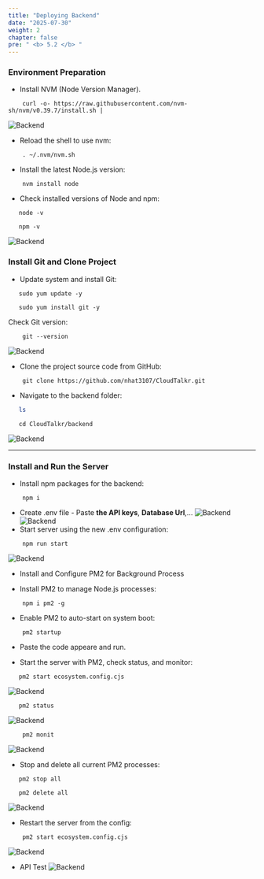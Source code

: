 ```yaml
---
title: "Deploying Backend"
date: "2025-07-30"
weight: 2
chapter: false
pre: " <b> 5.2 </b> "
---
```


### Environment Preparation

- Install NVM (Node Version Manager).

```
    curl -o- https://raw.githubusercontent.com/nvm-sh/nvm/v0.39.7/install.sh |
```

![Backend](/images/5.ec2/backend01.png)

- Reload the shell to use nvm:

```
    . ~/.nvm/nvm.sh
```

- Install the latest Node.js version:

```
    nvm install node
```

- Check installed versions of Node and npm:

```
   node -v
```

```
   npm -v
```

![Backend](/images/5.ec2/backend02.png)

### Install Git and Clone Project

- Update system and install Git:

```
   sudo yum update -y
```

```
   sudo yum install git -y
```

Check Git version:

```
    git --version
```

![Backend](/images/5.ec2/backend03.png)

- Clone the project source code from GitHub:

```
    git clone https://github.com/nhat3107/CloudTalkr.git
```

- Navigate to the backend folder:

```bash
   ls
```

```
   cd CloudTalkr/backend
```

![Backend](/images/5.ec2/backend04.png)

---

### Install and Run the Server

- Install npm packages for the backend:

```
    npm i
```

- Create .env file - Paste **the API keys**, **Database Url**,...
  ![Backend](/images/5.ec2/backend05.png)
  ![Backend](/images/5.ec2/backend06.png)
- Start server using the new .env configuration:

```
    npm run start
```

![Backend](/images/5.ec2/backend08.png)

- Install and Configure PM2 for Background Process

- Install PM2 to manage Node.js processes:

```
    npm i pm2 -g
```

- Enable PM2 to auto-start on system boot:

```
    pm2 startup
```

- Paste the code appeare and run.

- Start the server with PM2, check status, and monitor:

```
   pm2 start ecosystem.config.cjs
```

![Backend](/images/5.ec2/backend07.png)

```
   pm2 status
```

![Backend](/images/5.ec2/backend09.png)

```
    pm2 monit
```

![Backend](/images/5.ec2/backend10.png)

- Stop and delete all current PM2 processes:

```
   pm2 stop all
```

```
   pm2 delete all
```

![Backend](/images/5.ec2/backend11.png)

- Restart the server from the config:

```
    pm2 start ecosystem.config.cjs
```

![Backend](/images/5.ec2/backend12.png)

- API Test
  ![Backend](/images/5.ec2/backend13.png)
